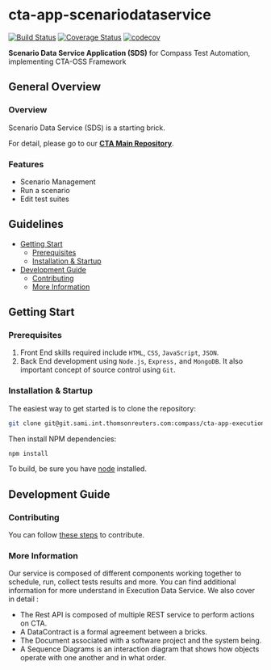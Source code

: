# cta-app-scenariodataservice
[![Build Status](https://travis-ci.org/thomsonreuters/cta-app-scenariodataservice.svg?branch=master)](https://travis-ci.org/thomsonreuters/cta-app-scenariodataservice)
[![Coverage Status](https://coveralls.io/repos/github/thomsonreuters/cta-app-scenariodataservice/badge.svg?branch=master)](https://coveralls.io/github/thomsonreuters/cta-app-scenariodataservice?branch=master)
[![codecov](https://codecov.io/gh/thomsonreuters/cta-app-scenariodataservice/branch/master/graph/badge.svg)](https://codecov.io/gh/thomsonreuters/cta-app-scenariodataservice)

**Scenario Data Service Application (SDS)**  for Compass Test Automation, implementing CTA-OSS Framework

## General Overview

### Overview
Scenario Data Service (SDS) is a starting brick.

For detail, please go to our [**CTA Main Repository**](https://github.com/thomsonreuters/cta).

### Features
  * Scenario Management
  * Run a scenario
  * Edit test suites

## Guidelines

* [Getting Start](#getting-start)
  * [Prerequisites](#prerequisites) 
  * [Installation & Startup](#installation-startup)
* [Development Guide](#development-guide)
  * [Contributing](#contributing)
  * [More Information](#more-information)

## Getting Start

### Prerequisites
 1. Front End skills required include `HTML`, `CSS`, `JavaScript`, `JSON`.
 2. Back End development using `Node.js`, `Express,` and `MongoDB`. It also important concept of source control using `Git`.

### Installation & Startup
The easiest way to get started is to clone the repository:
```bash
git clone git@git.sami.int.thomsonreuters.com:compass/cta-app-executiondataservice.git
```
Then install NPM dependencies:
```bash
npm install
```
To build, be sure you have [node](https://nodejs.org/en/) installed.

## Development Guide

### Contributing
You can follow [these steps](https://github.com/thomsonreuters/cta/blob/master/contributing.md) to contribute.

### More Information
Our service is composed of different components working together to schedule, run, collect tests results and more. You can find additional information for more understand in Execution Data Service.
We also cover in detail :
* The Rest API is composed of multiple REST service to perform actions on CTA.
* A DataContract is a formal agreement between a bricks.
* The Document associated with a software project and the system being.
* A Sequence Diagrams is an interaction diagram that shows how objects operate with one another and in what order.
